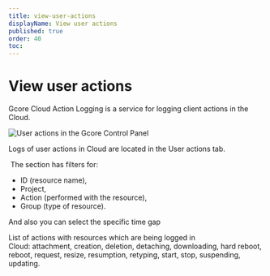 ```yaml
---
title: view-user-actions
displayName: View user actions
published: true
order: 40
toc:
---
```

# View user actions

Gcore Cloud Action Logging is a service for logging client actions in the Cloud.

![User actions in the Gcore Control Panel](https://assets.gcore.pro/docs/cloud/getting-started/projects/users/view-user-actions/view-user-actions.png)

Logs of user actions in Cloud are located in the User actions tab.

 The section has filters for: 

*   ID (resource name), 
*   Project,
*   Action (performed with the resource), 
*   Group (type of resource). 

And also you can select the specific time gap 

List of actions with resources which are being logged in Cloud: attachment, creation, deletion, detaching, downloading, hard reboot, reboot, request, resize, resumption, retyping, start, stop, suspending, updating.